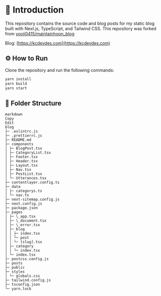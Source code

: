 # 🥳 Introduction

This repository contains the source code and blog posts for my static blog built with Next.js, TypeScript, and Tailwind CSS. This repository was forked from [yooji0415/maintainhoon_blog](https://github.com/yooji0415/maintainhoon_blog)

Blog: [https://kcdevdes.com](https://kcdevdes.com)

## ⚙️ How to Run

Clone the repository and run the following commands:

```bash
yarn install
yarn build
yarn start
```

## 📂 Folder Structure

```plain
markdown
Copy
Edit
blog
├─ .eslintrc.js
├─ .prettierrc.js
├─ README.md
├─ components
│ ├─ BlogPost.tsx
│ ├─ CategoryList.tsx
│ ├─ Footer.tsx
│ ├─ Header.tsx
│ ├─ Layout.tsx
│ ├─ Nav.tsx
│ ├─ PostList.tsx
│ └─ Utterances.tsx
├─ contentlayer.config.ts
├─ data
│ ├─ categorys.ts
│ └─ nav.ts
├─ next-sitemap.config.js
├─ next.config.js
├─ package.json
├─ pages
│ ├─ \_app.tsx
│ ├─ \_document.tsx
│ ├─ \_error.tsx
│ ├─ blog
│ │ ├─ index.tsx
│ │ └─ post
│ │ └─ [slug].tsx
│ ├─ category
│ │ └─ index.tsx
│ └─ index.tsx
├─ postcss.config.js
├─ posts
├─ public
├─ styles
│ └─ globals.css
├─ tailwind.config.js
├─ tsconfig.json
└─ yarn.lock
```
